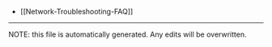 * [[Network-Troubleshooting-FAQ]]


*****
NOTE: this file is automatically generated. Any edits will be overwritten.
